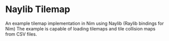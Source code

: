 # Naylib Tilemap
An example tilemap implementation in Nim using Naylib (Raylib bindings for Nim) The example is capable of loading tilemaps and tile collision maps from CSV files.
